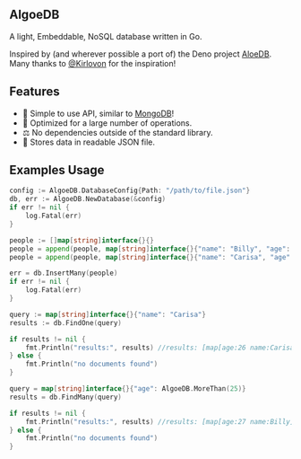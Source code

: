 ## AlgoeDB
A light, Embeddable, NoSQL database written in Go. 

Inspired by (and wherever possible a port of) the Deno project [AloeDB](https://github.com/Kirlovon/AloeDB). Many thanks to [@Kirlovon](https://github.com/Kirlovon) for the inspiration!

## Features
* 🎉 Simple to use API, similar to [MongoDB](https://www.mongodb.com/)!
* 🚀 Optimized for a large number of operations.
* ⚖  No dependencies outside of the standard library.
* 📁 Stores data in readable JSON file.

## Examples Usage

```go
config := AlgoeDB.DatabaseConfig{Path: "/path/to/file.json"}
db, err := AlgoeDB.NewDatabase(&config)
if err != nil {
    log.Fatal(err)
}

people := []map[string]interface{}{}
people = append(people, map[string]interface{}{"name": "Billy", "age": 27})
people = append(people, map[string]interface{}{"name": "Carisa", "age": 26})

err = db.InsertMany(people)
if err != nil {
    log.Fatal(err)
}

query := map[string]interface{}{"name": "Carisa"}
results := db.FindOne(query)

if results != nil {
    fmt.Println("results:", results) //results: [map[age:26 name:Carisa]]
} else {
    fmt.Println("no documents found")
}

query = map[string]interface{}{"age": AlgoeDB.MoreThan(25)}
results = db.FindMany(query)

if results != nil {
    fmt.Println("results:", results) //results: [map[age:27 name:Billy] map[age:26 name:Carisa]]
} else {
    fmt.Println("no documents found")
}
```